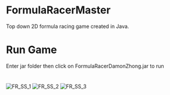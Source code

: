 # FormulaRacerMaster
 Top down 2D formula racing game created in Java.
 
# Run Game 
Enter jar folder then click on FormulaRacerDamonZhong.jar to run 
 
#
![FR_SS_1](https://user-images.githubusercontent.com/70302984/133866018-99300c26-18f1-4fce-96f4-2f3cf6ae95ba.png)
![FR_SS_2](https://user-images.githubusercontent.com/70302984/133866023-5aa261da-8482-441c-8270-4163b28a2419.png)
![FR_SS_3](https://user-images.githubusercontent.com/70302984/133866024-66f3c81a-25a8-4418-90e0-dc93a92f3b01.png)
